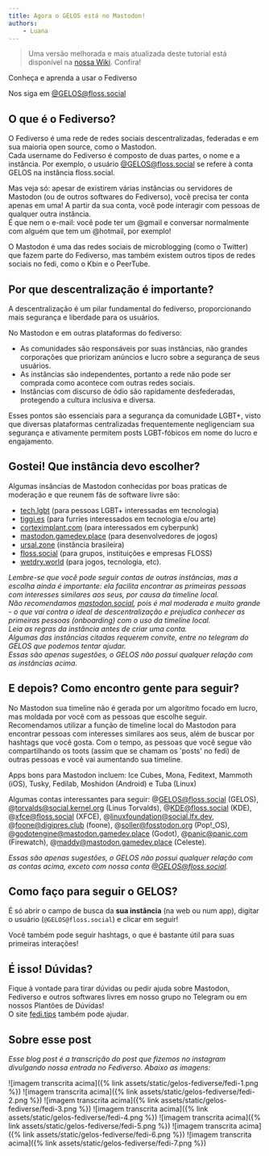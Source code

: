 ```yaml
---
title: Agora o GELOS está no Mastodon!
authors:
    - Luana
---
```


<blockquote>
Uma versão melhorada e mais atualizada deste tutorial está disponível na <a href="/wiki/fedi.html"><u>nossa Wiki</u></a>. Confira!
</blockquote>

Conheça e aprenda a usar o Fediverso

Nos siga em [@GELOS@floss.social](https://floss.social/@GELOS)

## O que é o Fediverso?

O Fediverso é uma rede de redes sociais descentralizadas,
federadas e em sua maioria open source, como o Mastodon. \
Cada username do Fediverso é composto de duas partes, o nome e
a instância. Por exemplo, o usuário [@GELOS@floss.social](https://floss.social/@GELOS) se refere
à conta GELOS na instância floss.social.

Mas veja só: apesar de existirem várias instâncias ou servidores de
Mastodon (ou de outros softwares do Fediverso), você precisa ter
conta apenas em uma! A partir da sua conta, você pode interagir
com pessoas de qualquer outra instância. \
É que nem o e-mail: você pode ter um @gmail e conversar
normalmente com alguém que tem um @hotmail, por exemplo!

O Mastodon é uma das redes sociais de microblogging (como o Twitter)
que fazem parte do Fediverso, mas também existem outros tipos de
redes sociais no fedi, como o Kbin e o PeerTube.

## Por que descentralização é importante?

A descentralização é um pilar fundamental do fediverso,
proporcionando mais segurança e liberdade para os usuários.

No Mastodon e em outras plataformas do fediverso:

- As comunidades são responsáveis por suas instâncias, não grandes corporações que priorizam anúncios e lucro sobre a segurança de seus usuários.
- As instâncias são independentes, portanto a rede não pode ser comprada como acontece com outras redes sociais.
- Instâncias com discurso de ódio são rapidamente desfederadas, protegendo a cultura inclusiva e diversa.

Esses pontos são essenciais para a segurança da
comunidade LGBT+, visto que diversas plataformas centralizadas
frequentemente negligenciam sua segurança e ativamente permitem
posts LGBT-fóbicos em nome do lucro e engajamento.

## Gostei! Que instância devo escolher?

Algumas insâncias de Mastodon conhecidas por boas praticas de
moderação e que reunem fãs de software livre são:

- [tech.lgbt](https://tech.lgbt/) (para pessoas LGBT+ interessadas em tecnologia)
- [tiggi.es](https://tiggi.es/) (para furries interessados em tecnologia e/ou arte)
- [corteximplant.com](https://corteximplant.com/) (para interessados em cyberpunk)
- [mastodon.gamedev.place](https://mastodon.gamedev.place/) (para desenvolvedores de jogos)
- [ursal.zone](https://ursal.zone/) (instância brasileira)
- [floss.social](https://floss.social/) (para grupos, instituições e empresas FLOSS)
- [wetdry.world](https://wetdry.world/) (para jogos, tecnologia, etc).

*Lembre-se que você pode seguir contas de outras instâncias, mas a escolha
ainda é importante: ela facilita encontrar as primeiras pessoas com interesses
similares aos seus, por causa da timeline local. \
Não recomendamos [mastodon.social](), pois é mal moderada
e muito grande - o que vai contra o ideal de descentralização e
prejudica conhecer as primeiras pessoas (onboarding) com o uso da timeline local. \
Leia as regras da instância antes de criar uma conta. \
Algumas das instâncias citadas requerem convite, entre no telegram
do GELOS que podemos tentar ajudar. \
Essas são apenas sugestões, o GELOS não possui qualquer relação com
as instâncias acima.*

## E depois? Como encontro gente para seguir?

No Mastodon sua timeline não é gerada por um algorítmo
focado em lucro, mas moldada por você com as pessoas
que escolhe seguir. \
Recomendamos utilizar a função de timeline local do
Mastodon para encontrar pessoas com interesses similares aos
seus, além de buscar por hashtags que você gosta. Com o tempo,
as pessoas que você segue vão compartilhando os toots (assim que
se chamam os 'posts' no fedi) de outras pessoas e você vai
aumentando sua timeline.

Apps bons para Mastodon incluem: Ice Cubes, Mona, Feditext,
Mammoth (iOS), Tusky, Fedilab, Moshidon (Android) e Tuba (Linux)

Algumas contas interessantes para seguir:
@GELOS@floss.social (GELOS), @torvalds@social.kernel.org (Linus Torvalds),
@KDE@floss.social (KDE), @xfce@floss.social (XFCE), @linuxfoundation@social.lfx.dev,
@foone@digipres.club (foone), @soller@fosstodon.org (Pop!_OS),
@godotengine@mastodon.gamedev.place (Godot),
@panic@panic.com (Firewatch), @maddy@mastodon.gamedev.place (Celeste).

*Essas são apenas sugestões, o GELOS não possui qualquer relação com as contas
acima, exceto com nossa conta [@GELOS@floss.social](https://floss.social/@GELOS).*

## Como faço para seguir o GELOS?

É só abrir o campo de busca da **sua instância** (na web ou num app),
digitar o usuário (`@GELOS@floss.social`) e clicar em seguir!

Você também pode seguir hashtags, o
que é bastante útil para suas primeiras
interações!

## É isso! Dúvidas?

Fique à vontade para tirar dúvidas ou pedir ajuda sobre Mastodon,
Fediverso e outros softwares livres em nosso grupo no Telegram ou
em nossos Plantões de Dúvidas! \
O site [fedi.tips](https://fedi.tips) também pode ajudar.

## Sobre esse post

*Esse blog post é a transcrição do post que fizemos no instagram divulgando nossa entrada no Fediverso. Abaixo as imagens:*

![imagem transcrita acima]({% link assets/static/gelos-fediverse/fedi-1.png %})
![imagem transcrita acima]({% link assets/static/gelos-fediverse/fedi-2.png %})
![imagem transcrita acima]({% link assets/static/gelos-fediverse/fedi-3.png %})
![imagem transcrita acima]({% link assets/static/gelos-fediverse/fedi-4.png %})
![imagem transcrita acima]({% link assets/static/gelos-fediverse/fedi-5.png %})
![imagem transcrita acima]({% link assets/static/gelos-fediverse/fedi-6.png %})
![imagem transcrita acima]({% link assets/static/gelos-fediverse/fedi-7.png %})

